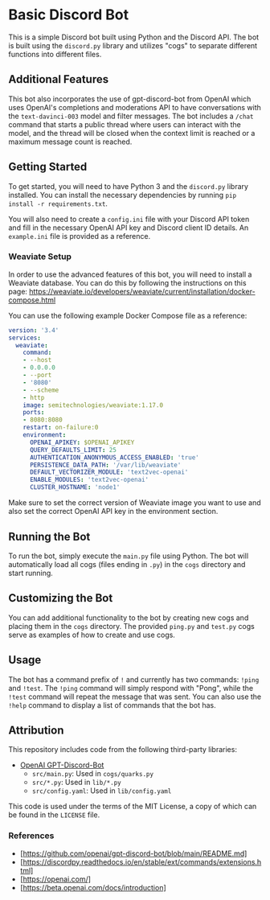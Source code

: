 # Basic Discord Bot  
This is a simple Discord bot built using Python and the Discord API. The bot is built using the `discord.py` library and utilizes "cogs" to separate different functions into different files.

## Additional Features
This bot also incorporates the use of gpt-discord-bot from OpenAI which uses OpenAI's completions and moderations API to have conversations with the `text-davinci-003` model and filter messages. The bot includes a `/chat` command that starts a public thread where users can interact with the model, and the thread will be closed when the context limit is reached or a maximum message count is reached.

## Getting Started  
To get started, you will need to have Python 3 and the `discord.py` library installed. You can install the necessary dependencies by running `pip install -r requirements.txt`. 

You will also need to create a `config.ini` file with your Discord API token and fill in the necessary OpenAI API key and Discord client ID details. An `example.ini` file is provided as a reference.
### Weaviate Setup
In order to use the advanced features of this bot, you will need to install a Weaviate database. You can do this by following the instructions on this page: https://weaviate.io/developers/weaviate/current/installation/docker-compose.html

You can use the following example Docker Compose file as a reference:

```yaml
version: '3.4'
services:
  weaviate:
    command:
    - --host
    - 0.0.0.0
    - --port
    - '8080'
    - --scheme
    - http
    image: semitechnologies/weaviate:1.17.0
    ports:
    - 8080:8080
    restart: on-failure:0
    environment:
      OPENAI_APIKEY: $OPENAI_APIKEY
      QUERY_DEFAULTS_LIMIT: 25
      AUTHENTICATION_ANONYMOUS_ACCESS_ENABLED: 'true'
      PERSISTENCE_DATA_PATH: '/var/lib/weaviate'
      DEFAULT_VECTORIZER_MODULE: 'text2vec-openai'
      ENABLE_MODULES: 'text2vec-openai'
      CLUSTER_HOSTNAME: 'node1'
```
Make sure to set the correct version of Weaviate image you want to use and also set the correct OpenAI API key in the environment section.
 

## Running the Bot  
To run the bot, simply execute the `main.py` file using Python. The bot will automatically load all cogs (files ending in `.py`) in the `cogs` directory and start running.  
  
## Customizing the Bot  
You can add additional functionality to the bot by creating new cogs and placing them in the `cogs` directory. The provided `ping.py` and `test.py` cogs serve as examples of how to create and use cogs.  
  
## Usage  
The bot has a command prefix of `!` and currently has two commands: `!ping` and `!test`. The `!ping` command will simply respond with "Pong", while the `!test` command will repeat the message that was sent. You can also use the `!help` command to display a list of commands that the bot has.  

## Attribution

This repository includes code from the following third-party libraries:

- [OpenAI GPT-Discord-Bot](https://github.com/openai/gpt-discord-bot/)
  - `src/main.py`: Used in `cogs/quarks.py`
  - `src/*.py`: Used in `lib/*.py`
  - `src/config.yaml`: Used in `lib/config.yaml`

This code is used under the terms of the MIT License, a copy of which can be found in the `LICENSE` file.

### References  
* [https://github.com/openai/gpt-discord-bot/blob/main/README.md]
* [https://discordpy.readthedocs.io/en/stable/ext/commands/extensions.html]  
* [https://openai.com/]
* [https://beta.openai.com/docs/introduction]